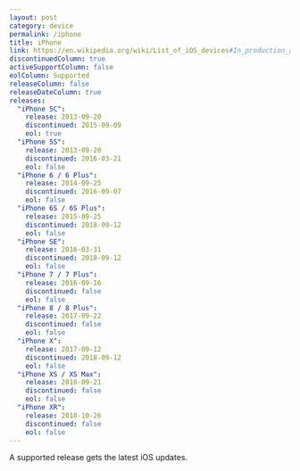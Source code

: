 ```yaml
---
layout: post
category: device
permalink: /iphone
title: iPhone
link: https://en.wikipedia.org/wiki/List_of_iOS_devices#In_production_and_supported
discontinuedColumn: true
activeSupportColumn: false
eolColumn: Supported
releaseColumn: false
releaseDateColumn: true
releases:
  "iPhone 5C":
    release: 2013-09-20
    discontinued: 2015-09-09
    eol: true
  "iPhone 5S":
    release: 2013-09-20
    discontinued: 2016-03-21
    eol: false
  "iPhone 6 / 6 Plus":
    release: 2014-09-25
    discontinued: 2016-09-07
    eol: false
  "iPhone 6S / 6S Plus":
    release: 2015-09-25
    discontinued: 2018-09-12
    eol: false
  "iPhone SE":
    release: 2016-03-31
    discontinued: 2018-09-12
    eol: false
  "iPhone 7 / 7 Plus":
    release: 2016-09-16
    discontinued: false
    eol: false
  "iPhone 8 / 8 Plus":
    release: 2017-09-22
    discontinued: false
    eol: false
  "iPhone X":
    release: 2017-09-12
    discontinued: 2018-09-12
    eol: false
  "iPhone XS / XS Max":
    release: 2018-09-21
    discontinued: false
    eol: false
  "iPhone XR":
    release: 2018-10-26
    discontinued: false
    eol: false
---
```


A supported release gets the latest iOS updates.
